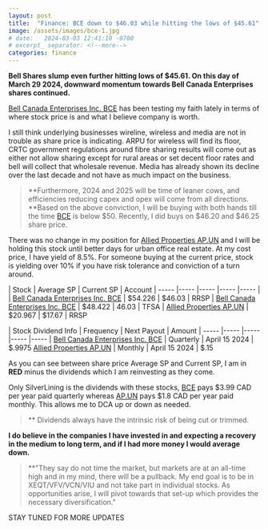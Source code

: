 ```yaml
---
layout: post
title:  "Finance: BCE down to $46.03 while hitting the lows of $45.61"
image: /assets/images/bce-1.jpg
# date:   2024-03-03 12:41:10 -0700
# excerpt_ separator: <!--more-->
categories: finance
---
```

<p><b>Bell Shares slump even further hitting lows of $45.61. On this day of March 29 2024, downward momentum towards Bell Canada Enterprises shares continued.</b></p>

[Bell Canada Enterprises Inc. BCE](https://money.tmx.com/en/quote/BCE) has been testing my faith lately in terms of where stock price is and what I believe company is worth. 

I still think underlying businesses wireline, wireless and media are not in trouble as share price is indicating. ARPU for wireless will find its floor, CRTC government regulations around fibre sharing results will come out as either not allow sharing except for rural areas or set decent floor rates and bell will collect that wholesale revenue.
Media has already shown its decline over the last decade and not have as much impact on the business. 
>**Furthermore, 2024 and 2025 will be time of leaner cows, and efficiencies reducing capex and opex will come from all directions.  
**Based on the above conviction, I will be buying with both hands till the time [BCE](https://money.tmx.com/en/quote/BCE) is below $50. Recently, I did buys on $46.20 and $46.25 share price.

There was no change in my position for [Allied Properties AP.UN](https://money.tmx.com/en/quote/AP.UN) and I will be holding this stock until better days for urban office real estate. At my cost price, I have yield of 8.5%. For someone buying at the current price, stock is yielding over 10% if you have risk tolerance and conviction of a turn around. 


| Stock | Average SP |  Current SP | Account
| ----- |----- |----- |----- |----- |
| [Bell Canada Enterprises Inc. BCE](https://money.tmx.com/en/quote/BCE) | $54.226 | $46.03 | RRSP
| [Bell Canada Enterprises Inc. BCE](https://money.tmx.com/en/quote/BCE) | $48.422 | 46.03 | TFSA
| [Allied Properties AP.UN](https://money.tmx.com/en/quote/AP.UN) | $20.967 | $17.67 | RRSP 


| Stock Dividend Info | Frequency |  Next Payout | Amount
| ----- |----- |----- |----- |----- |
[Bell Canada Enterprises Inc. BCE](https://money.tmx.com/en/quote/BCE) | Quarterly | April 15 2024 | $.9975
[Allied Properties AP.UN](https://money.tmx.com/en/quote/AP.UN) | Monthly | April 15 2024 | $.15



As you can see between share price Average SP and Current SP, I am in **RED** minus the dividends which I am reinvesting as they come.

Only SilverLining is the dividends with these stocks, [BCE](https://money.tmx.com/en/quote/BCE) pays $3.99 CAD per year paid quarterly whereas [AP.UN](https://money.tmx.com/en/quote/AP.UN) pays $1.8 CAD per year paid monthly. This allows me to DCA up or down as needed. 
>** Dividends always have the intrinsic risk of being cut or trimmed.

**I do believe in the companies I have invested in and expecting a recovery in the medium to long term, and if I had more money I would average down.**

>**"They say do not time the market, but markets are at an all-time high and in my mind, there will be a pullback. My end goal is to be in XEQT/VFV/VCN/VIU and not take part in individual stocks. As opportunities arise, I will pivot towards that set-up which provides the necessary diversification."

STAY TUNED FOR MORE UPDATES

<!-- [BCE](https://money.tmx.com/en/quote/BCE) dividend of $.9975 CAD had ex-dividend of Mar 15 2024 and payout date of April 15 2024. 

[AP.UN](https://money.tmx.com/en/quote/AP.UN) dividend of $.15 had ex-dividend of Mar 28 2024 and payout date of April 15 2024. -->


<!-- ![RRSP Portfolio March 8 2024](/assets/images/img-4.jpg) -->

<!-- [BCE](https://money.tmx.com/en/quote/BCE)
[AP.UN](https://money.tmx.com/en/quote/AP.UN) -->
